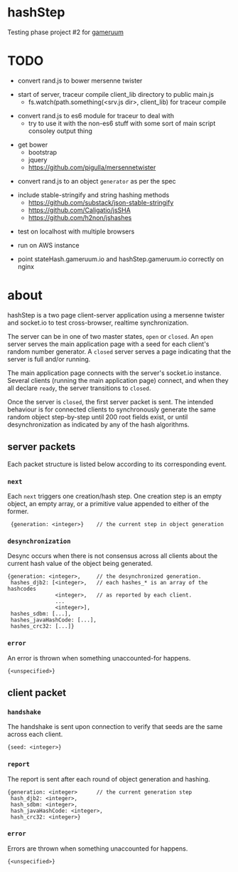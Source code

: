 hashStep
========

Testing phase project #2 for [gameruum](gameruum.io)

# TODO

<!-- -->

- convert rand.js to bower mersenne twister

<!-- -->

- start of server, traceur compile client_lib directory to public main.js
    - fs.watch(path.something(<srv.js dir>, client_lib) for traceur compile

<!-- -->

- convert rand.js to es6 module for traceur to deal with
    - try to use it with the non-es6 stuff with some sort of main script consoley output thing

<!-- -->

- get bower
    - bootstrap
    - jquery
    - https://github.com/pigulla/mersennetwister

<!-- -->

- convert rand.js to an object `generator` as per the spec

<!-- -->

- include stable-stringify and string hashing methods
    - https://github.com/substack/json-stable-stringify
    - https://github.com/Caligatio/jsSHA
    - https://github.com/h2non/jshashes

<!-- -->

- test on localhost with multiple browsers

<!-- -->

- run on AWS instance

<!-- -->

- point stateHash.gameruum.io and hashStep.gameruum.io correctly on nginx

# about

hashStep is a two page client-server application using a mersenne twister and socket.io to test cross-browser, realtime synchronization.

The server can be in one of two master states, `open` or `closed`.
An `open` server serves the main application page with a seed for each client's random number generator.
A `closed` server serves a page indicating that the server is full and/or running.

The main application page connects with the server's socket.io instance.
Several clients (running the main application page) connect, and when they all declare `ready`, the server transitions to `closed`.

Once the server is `closed`, the first server packet is sent.
The intended behaviour is for connected clients to synchronously generate the same random object step-by-step until 200 root fields exist, or until desynchronization as indicated by any of the hash algorithms.

## server packets

Each packet structure is listed below according to its corresponding event.

### `next`
    
Each `next` triggers one creation/hash step.
One creation step is an empty object, an empty array, or a primitive value appended to either of the former.

     {generation: <integer>}    // the current step in object generation

### `desynchronization`

Desync occurs when there is not consensus across all clients about the current hash value of the object being generated.

    {generation: <integer>,     // the desynchronized generation.
     hashes_djb2: [<integer>,   // each hashes_* is an array of the hashcodes
                   <integer>,   // as reported by each client.
                   ...
                   <integer>],
     hashes_sdbm: [...],
     hashes_javaHashCode: [...],
     hashes_crc32: [...]}

### `error`

An error is thrown when something unaccounted-for happens.

    {<unspecified>}

## client packet

### `handshake`

The handshake is sent upon connection to verify that seeds are the same across each client.

    {seed: <integer>}

### `report`

The report is sent after each round of object generation and hashing.

    {generation: <integer>      // the current generation step
     hash_djb2: <integer>,
     hash_sdbm: <integer>,
     hash_javaHashCode: <integer>,
     hash_crc32: <integer>}

### `error`

Errors are thrown when something unaccounted for happens.

    {<unspecified>}
